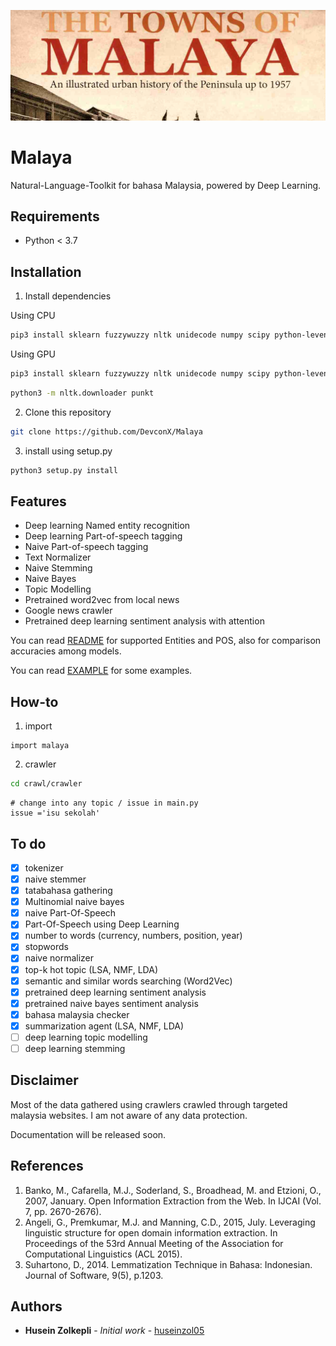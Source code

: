 <p align="center">
    <img src="entities-pos/towns-of-malaya.jpg" alt="malaya logo" />
</p>

# Malaya
Natural-Language-Toolkit for bahasa Malaysia, powered by Deep Learning.

## Requirements
  * Python < 3.7

## Installation
1. Install dependencies

Using CPU
```bash
pip3 install sklearn fuzzywuzzy nltk unidecode numpy scipy python-levenshtein tensorflow==1.5
```

Using GPU
```bash
pip3 install sklearn fuzzywuzzy nltk unidecode numpy scipy python-levenshtein tensorflow-gpu==1.5
```

```bash
python3 -m nltk.downloader punkt
```

2. Clone this repository
```bash
git clone https://github.com/DevconX/Malaya
```

3. install using setup.py
```bash
python3 setup.py install
```

## Features
  * Deep learning Named entity recognition
  * Deep learning Part-of-speech tagging
  * Naive Part-of-speech tagging
  * Text Normalizer
  * Naive Stemming
  * Naive Bayes
  * Topic Modelling
  * Pretrained word2vec from local news
  * Google news crawler
  * Pretrained deep learning sentiment analysis with attention

You can read [README](/entities-pos/README.md) for supported Entities and POS, also for comparison accuracies among models.

You can read [EXAMPLE](EXAMPLE.md) for some examples.

## How-to

1. import
```python3
import malaya
```
2. crawler
```bash
cd crawl/crawler
```
```python3
# change into any topic / issue in main.py
issue ='isu sekolah'
```

## To do

- [x] tokenizer
- [x] naive stemmer
- [x] tatabahasa gathering
- [x] Multinomial naive bayes
- [x] naive Part-Of-Speech
- [x] Part-Of-Speech using Deep Learning
- [x] number to words (currency, numbers, position, year)
- [x] stopwords
- [x] naive normalizer
- [x] top-k hot topic (LSA, NMF, LDA)
- [x] semantic and similar words searching (Word2Vec)
- [x] pretrained deep learning sentiment analysis
- [x] pretrained naive bayes sentiment analysis
- [x] bahasa malaysia checker
- [x] summarization agent (LSA, NMF, LDA)
- [ ] deep learning topic modelling
- [ ] deep learning stemming

## Disclaimer

Most of the data gathered using crawlers crawled through targeted malaysia websites. I am not aware of any data protection.

Documentation will be released soon.

## References

1. Banko, M., Cafarella, M.J., Soderland, S., Broadhead, M. and Etzioni, O., 2007, January. Open Information Extraction from the Web. In IJCAI (Vol. 7, pp. 2670-2676).
2. Angeli, G., Premkumar, M.J. and Manning, C.D., 2015, July. Leveraging linguistic structure for open domain information extraction. In Proceedings of the 53rd Annual Meeting of the Association for Computational Linguistics (ACL 2015).
3. Suhartono, D., 2014. Lemmatization Technique in Bahasa: Indonesian. Journal of Software, 9(5), p.1203.

## Authors

* **Husein Zolkepli** - *Initial work* - [huseinzol05](https://github.com/huseinzol05)
